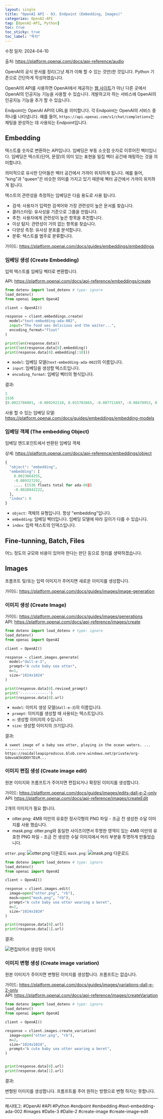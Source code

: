 ```yaml
---
layout: single
title: "OpenAI API - 03. Endpoint (Embedding, Images)" 
categories: OpenAI-API
tag: [OpenAI-API, Python]
toc: true
toc_sticky: true
toc_label: "목차"
---
```


수정 일자: 2024-04-10

출처: <https://platform.openai.com/docs/api-reference/audio>

OpenAI의 공식 문서를 정리(그냥 제가 이해 할 수 있는 것만)한 것입니다. Python 기준으로 간단하게 작성하였습니다.

OpenAI의 API를 사용하면 OpenAI에서 제공하는 [웹 사이트](https://chat.openai.com)가 아닌 다른 곳에서 OpenAI의 인공지능 기능을 사용할 수 있습니다. 개발하고자 하는 서비스에 OpenAI의 인공지능 기능을 추가 할 수 있습니다.

Endpoint는 OpenAI API의 URL을 의미합니다. 각 Endpoint는 OpenAI의 서비스 중 하나를 나타냅니다. 예를 들어, `https://api.openai.com/v1/chat/completions`는 채팅을 완성하는 데 사용되는 Endpoint입니다.

## Embedding

텍스트를 숫자로 변환하는 API입니다. 임베딩은 부동 소숫점 숫자로 이루어진 벡터입니다. 임베딩은 텍스트(단어, 문장)의 의미 있는 표현을 밀집 벡터 공간에 매핑하는 것을 의미합니다.

의미적으로 유사한 단어들은 벡터 공간에서 가까이 위치하게 됩니다. 예를 들어, "king"과 "queen"은 비슷한 의미를 가지고 있기 때문에 벡터 공간에서 가까이 위치하게 됩니다.

텍스트의 관련성을 측정하는 임베딩은 다음 용도로 사용 됩니다.

- 검색: 사용자가 입력한 검색어와 가장 관련성이 높은 문서를 찾습니다.
- 클러스터링: 유사성을 기준으로 그룹을 만듭니다.
- 추천: 사용자에게 관련성이 높은 항목을 추천합니다.
- 이상 탐지: 관련성이 거의 없는 항목을 찾습니다.
- 다양성 측정: 유사성 분포를 분석합니다.
- 분류: 텍스트를 범주로 분류합니다.

가이드: <https://platform.openai.com/docs/guides/embeddings/embeddings>

### 임베딩 생성 (Create Embedding)

입력 텍스트를 임베딩 벡터로 변환합니다.

API: <https://platform.openai.com/docs/api-reference/embeddings/create>

```python
from dotenv import load_dotenv # type: ignore
load_dotenv()
from openai import OpenAI

client = OpenAI()

response = client.embeddings.create(
  model="text-embedding-ada-002",
  input="The food was delicious and the waiter...",
  encoding_format="float"
)

print(len(response.data))
print(len(response.data[0].embedding))
print(response.data[0].embedding[:10]))
```

- `model`: 임베딩 모델(`text-embedding-ada-002`)의 이름입니다.
- `input`: 임베딩을 생성할 텍스트입니다.
- `encoding_format`: 임베딩 벡터의 형식입니다.

결과:

```python
1
1536
[0.0022786001, -0.009292118, 0.015702665, -0.007711697, -0.00470953, 0.014915627, -0.009857008, -0.038209394, -0.0069310064, -0.028587228]
```

사용 할 수 있는 임베딩 모델: <https://platform.openai.com/docs/guides/embeddings/embedding-models>

### 임베딩 객체 (The embedding Object)

임베딩 엔드포인트에서 반환된 임베딩 객체

상세: <https://platform.openai.com/docs/api-reference/embeddings/object>

```python
{
  "object": "embedding",
  "embedding": [
    0.0023064255,
    -0.009327292,
    .... (1536 floats total for ada-002)
    -0.0028842222,
  ],
  "index": 0
}
```

- `object`: 객체의 유형입니다. 항상 "embedding"입니다.
- `embedding`: 임베딩 벡터입니다. 임베딩 모델에 따라 길이가 다를 수 있습니다.
- `index`: 입력 텍스트의 인덱스입니다.

## Fine-tunning, Batch, Files

어느 정도의 규모와 비용이 있어야 한다는 판단 등으로 정리를 생략하겠습니다.

## Images

프롬프트 및/또는 입력 이미지가 주어지면 새로운 이미지를 생성합니다.

가이드: <https://platform.openai.com/docs/guides/images/image-generation>

### 이미지 생성 (Create Image)

가이드: <https://platform.openai.com/docs/guides/images/generations>  
API: <https://platform.openai.com/docs/api-reference/images/create>

```python
from dotenv import load_dotenv # type: ignore
load_dotenv()
from openai import OpenAI

client = OpenAI()

response = client.images.generate(
  model="dall-e-3",
  prompt="A cute baby sea otter",
  n=1,
  size="1024x1024"
)

print(response.data[0].revised_prompt)
print('-------------')
print(response.data[0].url)
```

- `model`: 이미지 생성 모델(`dall-e-3`)의 이름입니다.
- `prompt`: 이미지를 생성할 때 사용되는 텍스트입니다.
- `n`: 생성할 이미지의 수입니다.
- `size`: 생성할 이미지의 크기입니다.

결과:

```plaintext
A sweet image of a baby sea otter, playing in the ocean waters. ...
-------------
https://oaidalleapiprodscus.blob.core.windows.net/private/org-GdevoA5kUDOY7DiM...
```

### 이미지 편집 생성 (Create image edit)

원본 이미지와 프롬프트가 주어지면 편집되거나 확장된 이미지를 생성합니다.

가이드: <https://platform.openai.com/docs/guides/images/edits-dall-e-2-only>  
API: <https://platform.openai.com/docs/api-reference/images/createEdit>

2개의 이미지가 필요 합니다.

- otter.png: 4MB 미만의 유효한 정사각형의 PNG 파일 - 조금 전 생성한 수달 이미지를 사용 했습니다.
- mask.png: otter.png와 동일한 사이즈이면서 투명한 영역이 있는 4MB 미만의 유효한 PNG 파일 - 조금 전 생성한 수달 이미지에서 머리 부분을 투명하게 만들었습니다.

`otter.png`:
![otter.png 다운로드]({{site.url}}/images/openai-api/openai-api-03_01.png)
`mask.png`:
![mask.png 다운로드]({{site.url}}/images/openai-api/openai-api-03_02.png)

```python
from dotenv import load_dotenv # type: ignore
load_dotenv()
from openai import OpenAI

client = OpenAI()

response = client.images.edit(
  image=open("otter.png", "rb"),
  mask=open("mask.png", "rb"),
  prompt="A cute baby sea otter wearing a beret",
  n=2,
  size="1024x1024"
)

print(response.data[0].url)
print(response.data[1].url)
```

결과:

![편집되어서 생성된 이미지]({{site.url}}/images/openai-api/openai-api-03_03.png)

### 이미지 변형 생성 (Create image variation)

원본 이미지가 주어지면 변형된 이미지를 생성합니다. 프롬프트는 없습니다.

가이드: <https://platform.openai.com/docs/guides/images/variations-dall-e-2-only>  
API: <https://platform.openai.com/docs/api-reference/images/createVariation>

```python
from dotenv import load_dotenv # type: ignore
load_dotenv()
from openai import OpenAI

client = OpenAI()

response = client.images.create_variation(
  image=open("otter.png", "rb"),
  n=2,
  size="1024x1024",
  prompt="A cute baby sea otter wearing a beret",
)


print(response.data[0].url)
print(response.data[1].url)
```

결과:

변형된 이미지를 생성합니다. 프롬프트를 주어 원하는 방향으로 변형 하지는 못합니다.

---

해시태그: #OpenAI #API #Python #endpoint #embedding #text-embedding-ada-002 #images #Dalle-3 #Dalle-2 #create-image #create-image-edit

